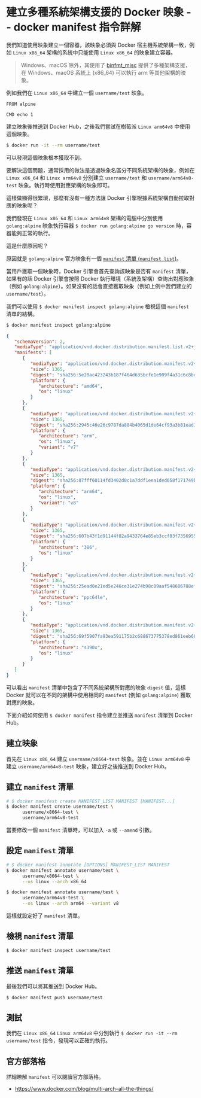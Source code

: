 # 建立多種系統架構支援的 Docker 映象 -- docker manifest 指令詳解

我們知道使用映象建立一個容器，該映象必須與 Docker 宿主機系統架構一致，例如 `Linux x86_64` 架構的系統中只能使用 `Linux x86_64` 的映象建立容器。

> Windows、macOS 除外，其使用了 [binfmt_misc](https://docs.docker.com/docker-for-mac/multi-arch/) 提供了多種架構支援，在 Windows、macOS 系統上 (x86_64) 可以執行 arm 等其他架構的映象。

例如我們在 `Linux x86_64` 中建立一個 `username/test` 映象。

```docker
FROM alpine

CMD echo 1
```

建立映象後推送到 Docker Hub，之後我們嘗試在樹莓派 `Linux arm64v8` 中使用這個映象。

```bash
$ docker run -it --rm username/test
```

可以發現這個映象根本獲取不到。

要解決這個問題，通常採用的做法是透過映象名區分不同系統架構的映象，例如在 `Linux x86_64` 和 `Linux arm64v8` 分別建立 `username/test` 和 `username/arm64v8-test` 映象。執行時使用對應架構的映象即可。

這樣做顯得很繁瑣，那麼有沒有一種方法讓 Docker 引擎根據系統架構自動拉取對應的映象呢？

我們發現在 `Linux x86_64` 和 `Linux arm64v8` 架構的電腦中分別使用 `golang:alpine` 映象執行容器 `$ docker run golang:alpine go version` 時，容器能夠正常的執行。

這是什麼原因呢？

原因就是 `golang:alpine` 官方映象有一個 [`manifest` 清單 (`manifest list`)](https://docs.docker.com/registry/spec/manifest-v2-2/)。

當用戶獲取一個映象時，Docker 引擎會首先查詢該映象是否有 `manifest` 清單，如果有的話 Docker 引擎會按照 Docker 執行環境（系統及架構）查詢出對應映象（例如 `golang:alpine`）。如果沒有的話會直接獲取映象（例如上例中我們建立的 `username/test`）。

我們可以使用 `$ docker manifest inspect golang:alpine` 檢視這個 `manifest` 清單的結構。

```bash
$ docker manifest inspect golang:alpine
```

```json
{
   "schemaVersion": 2,
   "mediaType": "application/vnd.docker.distribution.manifest.list.v2+json",
   "manifests": [
      {
         "mediaType": "application/vnd.docker.distribution.manifest.v2+json",
         "size": 1365,
         "digest": "sha256:5e28ac423243b187f464d635bcfe1e909f4a31c6c8bce51d0db0a1062bec9e16",
         "platform": {
            "architecture": "amd64",
            "os": "linux"
         }
      },
      {
         "mediaType": "application/vnd.docker.distribution.manifest.v2+json",
         "size": 1365,
         "digest": "sha256:2945c46e26c9787da884b4065d1de64cf93a3b81ead1b949843dda1fcd458bae",
         "platform": {
            "architecture": "arm",
            "os": "linux",
            "variant": "v7"
         }
      },
      {
         "mediaType": "application/vnd.docker.distribution.manifest.v2+json",
         "size": 1365,
         "digest": "sha256:87fff60114fd3402d0c1a7ddf1eea1ded658f171749b57dc782fd33ee2d47b2d",
         "platform": {
            "architecture": "arm64",
            "os": "linux",
            "variant": "v8"
         }
      },
      {
         "mediaType": "application/vnd.docker.distribution.manifest.v2+json",
         "size": 1365,
         "digest": "sha256:607b43f1d91144f82a9433764e85eb3ccf83f73569552a49bc9788c31b4338de",
         "platform": {
            "architecture": "386",
            "os": "linux"
         }
      },
      {
         "mediaType": "application/vnd.docker.distribution.manifest.v2+json",
         "size": 1365,
         "digest": "sha256:25ead0e21ed5e246ce31e274b98c09aaf548606788ef28eaf375dc8525064314",
         "platform": {
            "architecture": "ppc64le",
            "os": "linux"
         }
      },
      {
         "mediaType": "application/vnd.docker.distribution.manifest.v2+json",
         "size": 1365,
         "digest": "sha256:69f5907fa93ea591175b2c688673775378ed861eeb687776669a48692bb9754d",
         "platform": {
            "architecture": "s390x",
            "os": "linux"
         }
      }
   ]
}
```

可以看出 `manifest` 清單中包含了不同系統架構所對應的映象 `digest` 值，這樣 Docker 就可以在不同的架構中使用相同的 `manifest` (例如 `golang:alpine`) 獲取對應的映象。

下面介紹如何使用 `$ docker manifest` 指令建立並推送 `manifest` 清單到 Docker Hub。

## 建立映象

首先在 `Linux x86_64` 建立 `username/x8664-test` 映象。並在 `Linux arm64v8` 中建立 `username/arm64v8-test` 映象，建立好之後推送到 Docker Hub。

## 建立 `manifest` 清單

```bash
# $ docker manifest create MANIFEST_LIST MANIFEST [MANIFEST...]
$ docker manifest create username/test \
      username/x8664-test \
      username/arm64v8-test
```

當要修改一個 `manifest` 清單時，可以加入 `-a` 或 `--amend` 引數。

## 設定 `manifest` 清單

```bash
# $ docker manifest annotate [OPTIONS] MANIFEST_LIST MANIFEST
$ docker manifest annotate username/test \
      username/x8664-test \
      --os linux --arch x86_64

$ docker manifest annotate username/test \
      username/arm64v8-test \
      --os linux --arch arm64 --variant v8
```

這樣就設定好了 `manifest` 清單。

## 檢視 `manifest` 清單

```bash
$ docker manifest inspect username/test
```

## 推送 `manifest` 清單

最後我們可以將其推送到 Docker Hub。

```bash
$ docker manifest push username/test
```

## 測試

我們在 `Linux x86_64` `Linux arm64v8` 中分別執行 `$ docker run -it --rm username/test` 指令，發現可以正確的執行。

## 官方部落格

詳細瞭解 `manifest` 可以閱讀官方部落格。

* https://www.docker.com/blog/multi-arch-all-the-things/
